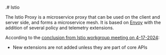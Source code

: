 .# Istio

The Istio Proxy is a microservice proxy that can be used on the client and server side, and forms a microservice mesh.
It is based on [Envoy](http://envoyproxy.io) with the addition of several policy and telemetry extensions.

According to the [conclusion from Istio workgroup meeting on 4-17-2024](https://docs.google.com/document/d/1wsa06GGiq1LEGwhkiPP0FKIZJqdAiue-VeBonWAzAyk/edit#heading=h.ma5hboh81yw):

- New extensions are not added unless they are part of core APIs
